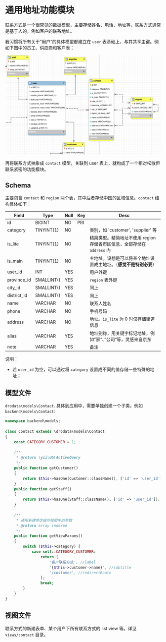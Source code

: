 # 通用地址功能模块

联系方式是一个很常见的数据模型，主要存储姓名、电话、地址等，联系方式通常是基于人的，例如客户的联系地址。

我习惯将所有关于”用户“的具体模型都建立在 `user` 表基础上，与其共享主键。例如下图中的员工、供应商和客户表：

![](images/generic-collection-contact.png)

再将联系方式抽象成 `contact` 模型，关联到 user 表上，就构成了一个相对松散但联系紧密的功能模块。

## Schema

主要包含 `contact` 和 `region` 两个表，其中后者存储中国的区域信息。`contact` 结构具体如下：

Field | Type | Null | Key | Desc
------|------|------|-----|-----
id | BIGINT | NO | PRI |
category | TINYINT(1) | NO | | 类别，如 'customer', 'supplier' 等
is_lite | TINYINT(1) | NO | | 精简类型。精简地址不使用 region 存储省市区信息，全部存储在 `address` 内
is_main | TINYINT(1) | NO | | 主地址。设想是可以将某个地址设置成主地址。（**感觉不是特别必要**）
user_id | INT | YES | | 用户外键
province_id | SMALLINT() | YES | | `region` 表外键 
city_id | SMALLINT() | YES | | 同上
district_id | SMALLINT() | YES | |同上 
name | VARCHAR | NO | | 联系人姓名
phone | VARCHAR | NO | | 手机号码
address | VARCHAR | NO | | 地址。`is_lite` 为 0 时仅存储街道信息
alias | VARCHAR | YES | | 地址别称，用关键字标记地址，例如”家“、”公司“等，灵感来自京东
note | VARCHAR | YES | | 备注

说明：

- 若 `user_id` 为空，可以通过将 `category` 设置成不同的值存储一些特殊的地址；

## 模型文件

`drodata\models\Contact`. 具体到应用中，需要单独创建一个子类，例如 `backend\models\Contact`:

```php
namespace backend\models;

class Contact extends \drodata\models\Contact
{
    const CATEGORY_CUSTOMER = 1;

    /**
     * @return \yii\db\ActiveQuery
     */
    public function getCustomer()
    {
        return $this->hasOne(Customer::className(), ['id' => 'user_id']);
    }
    public function getStaff()
    {
        return $this->hasOne(Staff::className(), ['id' => 'user_id']);
    }

    /**
     * 通用新建修改操作视图中的参数
     * @return array indexed
     */
    public function getViewParams()
    {
        switch ($this->category) {
            case self::CATEGORY_CUSTOMER:
                return [
                    '客户联系方式', //label
                    "{$this->customer->name}", //subtitle
                    '/customer', //redirectRoute
                ];
                break;
        }
    }
}
```



## 视图文件

联系方式的新建表单、某个用户下所有联系方式的 list view 等。详见 `views/contact` 目录。
